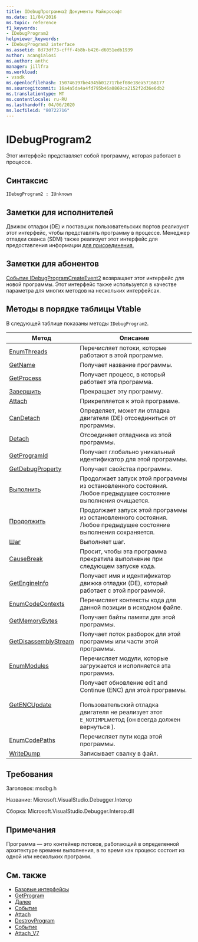 ```yaml
---
title: IDebugПрограмма2 Документы Майкрософт
ms.date: 11/04/2016
ms.topic: reference
f1_keywords:
- IDebugProgram2
helpviewer_keywords:
- IDebugProgram2 interface
ms.assetid: 8d73df73-cfff-4b8b-b426-d6051edb1939
author: acangialosi
ms.author: anthc
manager: jillfra
ms.workload:
- vssdk
ms.openlocfilehash: 150746197be4945b012717bef08e18ea57168177
ms.sourcegitcommit: 16a4a5da4a4fd795b46a0869ca2152f2d36e6db2
ms.translationtype: MT
ms.contentlocale: ru-RU
ms.lasthandoff: 04/06/2020
ms.locfileid: "80722716"
---
```

# <a name="idebugprogram2"></a>IDebugProgram2
Этот интерфейс представляет собой программу, которая работает в процессе.

## <a name="syntax"></a>Синтаксис

```
IDebugProgram2 : IUnknown
```

## <a name="notes-for-implementers"></a>Заметки для исполнителей
 Движок отладки (DE) и поставщик пользовательских портов реализуют этот интерфейс, чтобы представлять программу в процессе. Менеджер отладки сеанса (SDM) также реализует этот интерфейс для предоставления информации [для присоединения.](../../../extensibility/debugger/reference/idebugprogram2-attach.md)

## <a name="notes-for-callers"></a>Заметки для абонентов
 [Событие IDebugProgramCreateEvent2](../../../extensibility/debugger/reference/idebugprogramcreateevent2.md) возвращает этот интерфейс для новой программы. Этот интерфейс также используется в качестве параметра для многих методов на нескольких интерфейсах.

## <a name="methods-in-vtable-order"></a>Методы в порядке таблицы Vtable
 В следующей таблице показаны методы `IDebugProgram2`.

|Метод|Описание|
|------------|-----------------|
|[EnumThreads](../../../extensibility/debugger/reference/idebugprogram2-enumthreads.md)|Перечисляет потоки, которые работают в этой программе.|
|[GetName](../../../extensibility/debugger/reference/idebugprogram2-getname.md)|Получает название программы.|
|[GetProcess](../../../extensibility/debugger/reference/idebugprogram2-getprocess.md)|Получает процесс, в который работает эта программа.|
|[Завершить](../../../extensibility/debugger/reference/idebugprogram2-terminate.md)|Прекращает эту программу.|
|[Attach](../../../extensibility/debugger/reference/idebugprogram2-attach.md)|Прикрепляется к этой программе.|
|[CanDetach](../../../extensibility/debugger/reference/idebugprogram2-candetach.md)|Определяет, может ли отладка двигателя (DE) отсоединиться от программы.|
|[Detach](../../../extensibility/debugger/reference/idebugprogram2-detach.md)|Отсоединяет отладчика из этой программы.|
|[GetProgramId](../../../extensibility/debugger/reference/idebugprogram2-getprogramid.md)|Получает глобально уникальный идентификатор для этой программы.|
|[GetDebugProperty](../../../extensibility/debugger/reference/idebugprogram2-getdebugproperty.md)|Получает свойства программы.|
|[Выполнить](../../../extensibility/debugger/reference/idebugprogram2-execute.md)|Продолжает запуск этой программы из остановленного состояния. Любое предыдущее состояние выполнения очищается.|
|[Продолжить](../../../extensibility/debugger/reference/idebugprogram2-continue.md)|Продолжает запуск этой программы из остановленного состояния. Любое предыдущее состояние выполнения сохраняется.|
|[Шаг](../../../extensibility/debugger/reference/idebugprogram2-step.md)|Выполняет шаг.|
|[CauseBreak](../../../extensibility/debugger/reference/idebugprogram2-causebreak.md)|Просит, чтобы эта программа прекратила выполнение при следующем запуске кода.|
|[GetEngineInfo](../../../extensibility/debugger/reference/idebugprogram2-getengineinfo.md)|Получает имя и идентификатор движка отладки (DE), который работает с этой программой.|
|[EnumCodeContexts](../../../extensibility/debugger/reference/idebugprogram2-enumcodecontexts.md)|Перечисляет контексты кода для данной позиции в исходном файле.|
|[GetMemoryBytes](../../../extensibility/debugger/reference/idebugprogram2-getmemorybytes.md)|Получает байты памяти для этой программы.|
|[GetDisassemblyStream](../../../extensibility/debugger/reference/idebugprogram2-getdisassemblystream.md)|Получает поток разборок для этой программы или части этой программы.|
|[EnumModules](../../../extensibility/debugger/reference/idebugprogram2-enummodules.md)|Перечисляет модули, которые загружается и исполняется эта программа.|
|[GetENCUpdate](../../../extensibility/debugger/reference/idebugprogram2-getencupdate.md)|Получает обновление edit and Continue (ENC) для этой программы.<br /><br /> Пользовательский отладка двигателя не реализует этот `E_NOTIMPL`метод (он всегда должен вернуться ).|
|[EnumCodePaths](../../../extensibility/debugger/reference/idebugprogram2-enumcodepaths.md)|Перечисляет пути кода этой программы.|
|[WriteDump](../../../extensibility/debugger/reference/idebugprogram2-writedump.md)|Записывает свалку в файл.|

## <a name="requirements"></a>Требования
 Заголовок: msdbg.h

 Название: Microsoft.VisualStudio.Debugger.Interop

 Сборка: Microsoft.VisualStudio.Debugger.Interop.dll

## <a name="remarks"></a>Примечания
 Программа — это контейнер потоков, работающий в определенной архитектуре времени выполнения, в то время как процесс состоит из одной или нескольких программ.

## <a name="see-also"></a>См. также
- [Базовые интерфейсы](../../../extensibility/debugger/reference/core-interfaces.md)
- [GetProgram](../../../extensibility/debugger/reference/idebugthread2-getprogram.md)
- [Далее](../../../extensibility/debugger/reference/ienumdebugprograms2-next.md)
- [Событие](../../../extensibility/debugger/reference/idebugportevents2-event.md)
- [Attach](../../../extensibility/debugger/reference/idebugengine2-attach.md)
- [DestroyProgram](../../../extensibility/debugger/reference/idebugengine2-destroyprogram.md)
- [Событие](../../../extensibility/debugger/reference/idebugeventcallback2-event.md)
- [Attach_V7](../../../extensibility/debugger/reference/idebugprogramnode2-attach-v7.md)
